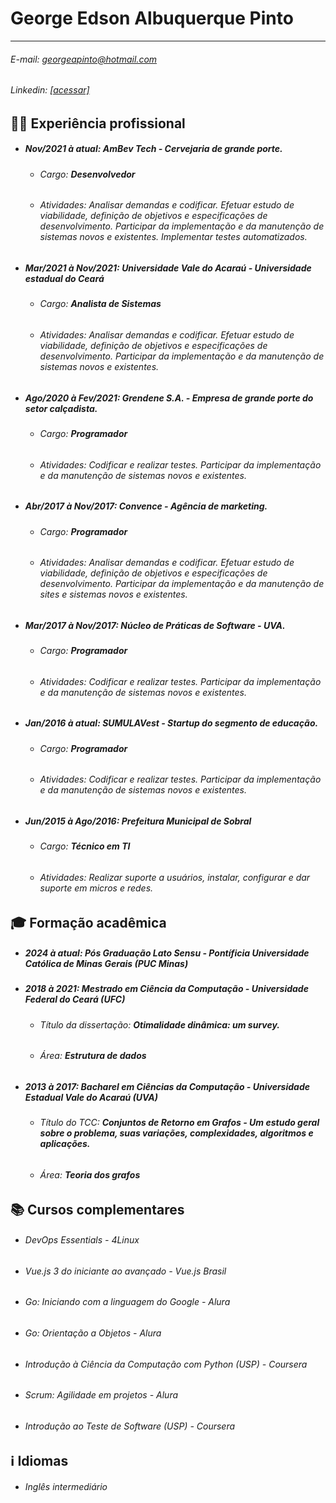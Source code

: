 George Edson Albuquerque Pinto
=============
-------------------     ----------------------------
###### E-mail: georgeapinto@hotmail.com
###### Linkedin: [[acessar]](https://www.linkedin.com/in/georgealbuquerquepinto/)

>

:man_technologist: Experiência profissional
----------
- ##### Nov/2021 à atual: **AmBev Tech** - *Cervejaria de grande porte.*
  - ###### Cargo: **Desenvolvedor**
  - ###### Atividades: Analisar demandas e codificar. Efetuar estudo de viabilidade, definição de objetivos e especificações de desenvolvimento. Participar da implementação e da manutenção de sistemas novos e existentes. Implementar testes automatizados.

- ##### Mar/2021 à Nov/2021: **Universidade Vale do Acaraú** - *Universidade estadual do Ceará*
  - ###### Cargo: **Analista de Sistemas**
  - ###### Atividades: Analisar demandas e codificar. Efetuar estudo de viabilidade, definição de objetivos e especificações de desenvolvimento. Participar da implementação e da manutenção de sistemas novos e existentes.

- ##### Ago/2020 à Fev/2021: **Grendene S.A.** - *Empresa de grande porte do setor calçadista.*
  - ###### Cargo: **Programador**
  - ###### Atividades: Codificar e realizar testes. Participar da implementação e da manutenção de sistemas novos e existentes.

- ##### Abr/2017 à Nov/2017: **Convence** - *Agência de marketing.*
  - ###### Cargo: **Programador**
  - ###### Atividades: Analisar demandas e codificar. Efetuar estudo de viabilidade, definição de objetivos e especificações de desenvolvimento. Participar da implementação e da manutenção de sites e sistemas novos e existentes.

- ##### Mar/2017 à Nov/2017: **Núcleo de Práticas de Software** - *UVA.*
  - ###### Cargo: **Programador**
  - ###### Atividades: Codificar e realizar testes. Participar da implementação e da manutenção de sistemas novos e existentes.

- ##### Jan/2016 à atual: **SUMULAVest** - *Startup do segmento de educação.*
  - ###### Cargo: **Programador**
  - ###### Atividades: Codificar e realizar testes. Participar da implementação e da manutenção de sistemas novos e existentes.

- ##### Jun/2015 à Ago/2016: **Prefeitura Municipal de Sobral**
  - ###### Cargo: **Técnico em TI**
  - ###### Atividades: Realizar suporte a usuários, instalar, configurar e dar suporte em micros e redes.


:mortar_board: Formação acadêmica
---------
- ##### 2024 à atual: **Pós Graduação Lato Sensu** - *Pontíficia Universidade Católica de Minas Gerais (PUC Minas)*

- ##### 2018 à 2021: **Mestrado em Ciência da Computação** - *Universidade Federal do Ceará (UFC)*
  - ###### Título da dissertação: **Otimalidade dinâmica: um survey.**
  - ###### Área: **Estrutura de dados**

- ##### 2013 à 2017: **Bacharel em Ciências da Computação** - *Universidade Estadual Vale do Acaraú (UVA)*
  - ###### Título do TCC: **Conjuntos de Retorno em Grafos - Um estudo geral sobre o problema, suas variações, complexidades, algoritmos e aplicações.**
  - ###### Área: **Teoria dos grafos**


:books: Cursos complementares
--------------------
- ###### *DevOps Essentials* - *4Linux*
- ###### *Vue.js 3 do iniciante ao avançado* - *Vue.js Brasil*
- ###### *Go: Iniciando com a linguagem do Google* - *Alura*
- ###### *Go: Orientação a Objetos* - *Alura*
- ###### *Introdução à Ciência da Computação com Python (USP)* - *Coursera*
- ###### *Scrum: Agilidade em projetos* - *Alura*
- ###### *Introdução ao Teste de Software (USP)* - *Coursera*


:information_source: Idiomas
----------------------------------------
- ###### Inglês intermediário